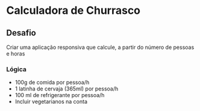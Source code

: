 # Calculadora de Churrasco

## Desafio
Criar uma aplicação responsiva que calcule, a partir do número de pessoas e horas

### Lógica
- 100g de comida por pessoa/h
- 1 latinha de cervaja (365ml) por pessoa/h
- 100 ml de refrigerante por pessoa/h
- Incluir vegetarianos na conta
